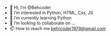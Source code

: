 - 👋 Hi, I’m @Behcoder
- 👀 I’m interested in Python, HTML, Css, JS
- 🌱 I’m currently learning Python
- 💞️ I’m looking to collaborate on ...
- 📫 How to reach me behrcoder1979@gmail.com

<!---
Behcoder/Behcoder is a ✨ special ✨ repository because its `README.md` (this file) appears on your GitHub profile.
You can click the Preview link to take a look at your changes.
--->
